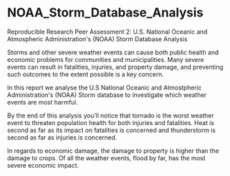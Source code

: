 NOAA_Storm_Database_Analysis
============================

Reproducible Research Peer Assessment 2: U.S. National Oceanic and Atmospheric Administration's (NOAA) Storm Database Analysis 

Storms and other severe weather events can cause both public health and economic problems for communities and municipalities. Many severe events can result in fatalities, injuries, and property damage, and preventing such outcomes to the extent possible is a key concern.

In this report we analyse the U.S National Oceanic and Atmostpheric Administration's (NOAA) Storm database to investigate which weather events are most harmful.

By the end of this analysis you'll notice that tornado is the worst weather event to threaten population health for both injuries and fatalities. Heat is second as far as its impact on fatalities is concerned and thunderstorm is second as far as injuries is concerned.

In regards to economic damage, the damage to property is higher than the damage to crops. Of all the weather events, flood by far, has the most severe economic impact. 
